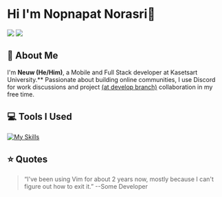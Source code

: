 <!--
**nopnapatn/nopnapatn** is a ✨ _special_ ✨ repository because its `README.md` (this file) appears on your GitHub profile.

Here are some ideas to get you started:

- 🔭 I’m currently working on ...
- 🌱 I’m currently learning ...
- 👯 I’m looking to collaborate on ...
- 🤔 I’m looking for help with ...
- 💬 Ask me about ...
- 📫 How to reach me: ...
- 😄 Pronouns: ...
- ⚡ Fun fact: ...
-->

# Hi I'm Nopnapat Norasri👋

[![](https://img.shields.io/badge/website-000000?style=for-the-badge&logo=About.me&logoColor=white)]()
[![](https://img.shields.io/badge/LinkedIn-0077B5?style=for-the-badge&logo=linkedin&logoColor=white)](https://www.linkedin.com/in/nopnapat-norasri/)

## 💫 About Me

I'm **Neuw (He/Him)**, a Mobile and Full Stack developer at Kasetsart University.\*\* Passionate about building online communities, I use Discord for work discussions and project <ins>(at develop branch)</ins> collaboration in my free time.

## 💻 Tools I Used

[![My Skills](https://skillicons.dev/icons?i=ts,js,neovim,go,vscode,flutter,react,tailwindcss,html,css,next,nuxt,docker,firebase,mysql,git,github,markdown)](https://skillicons.dev)

## ⭐️ Quotes

> “I've been using Vim for about 2 years now, mostly because I can't figure out how to exit it.”
> --Some Developer
